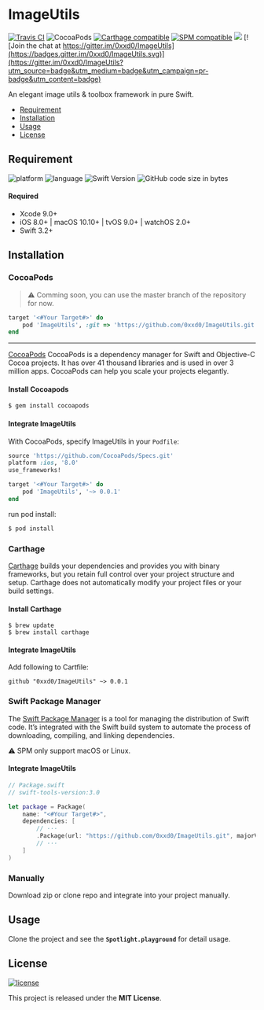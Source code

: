 
# ImageUtils

[![Travis CI](https://img.shields.io/travis/0xxd0/ImageUtils.svg)](https://www.travis-ci.org/0xxd0/ImageUtils)
![CocoaPods](https://img.shields.io/cocoapods/v/ImageUtils.svg)
[![Carthage compatible](https://img.shields.io/badge/Carthage-compatible-4BC51D.svg?style=flat)](https://github.com/0xxd0/ImageUtils)
[![SPM compatible](https://img.shields.io/badge/SPM-compatible-4BC51D.svg?style=flat)](https://github.com/0xxd0/ImageUtils)
![](https://img.shields.io/github/repo-size/0xxd0/ImageUtils.svg)
[![Join the chat at https://gitter.im/0xxd0/ImageUtils](https://badges.gitter.im/0xxd0/ImageUtils.svg)](https://gitter.im/0xxd0/ImageUtils?utm_source=badge&utm_medium=badge&utm_campaign=pr-badge&utm_content=badge)

An elegant image utils & toolbox framework in pure Swift.

- [Requirement](#requirement)
- [Installation](#installation)
- [Usage](#usage)
- [License](#license)

## Requirement

![platform](https://img.shields.io/badge/platform-iOS%20%7C%20macOS%20%7C%20tvOS%20%7C%20watchOS-ed523f.svg) ![language](https://img.shields.io/github/languages/top/0xxd0/ImageUtils.svg?colorB=ed523f) ![Swift Version](https://img.shields.io/badge/Swift-3.2%20%7C%204.0-ed523f.svg) ![GitHub code size in bytes](https://img.shields.io/github/languages/code-size/0xxd0/ImageUtils.svg?colorB=ed523f)

#### Required
- Xcode 9.0+
- iOS 8.0+ | macOS 10.10+ | tvOS 9.0+ | watchOS 2.0+
- Swift 3.2+

## Installation

### CocoaPods 

> ⚠️ Comming soon, you can use the master branch of the repository for now.

```ruby
target '<#Your Target#>' do
    pod 'ImageUtils', :git => 'https://github.com/0xxd0/ImageUtils.git'
end
```

***

[CocoaPods](http://cocoapods.org) CocoaPods is a dependency manager for Swift and Objective-C Cocoa projects. It has over 41 thousand libraries and is used in over 3 million apps. CocoaPods can help you scale your projects elegantly. 

#### Install Cocoapods

```bash
$ gem install cocoapods
```

#### Integrate ImageUtils

With CocoaPods, specify ImageUtils in your `Podfile`:

```ruby
source 'https://github.com/CocoaPods/Specs.git'
platform :ios, '8.0'
use_frameworks!

target '<#Your Target#>' do
    pod 'ImageUtils', '~> 0.0.1'
end
```

run pod install:

```bash
$ pod install
```

### Carthage

[Carthage](https://github.com/Carthage/Carthage) builds your dependencies and provides you with binary frameworks, but you retain full control over your project structure and setup. Carthage does not automatically modify your project files or your build settings.

#### Install Carthage 

```shell
$ brew update
$ brew install carthage
```

#### Integrate ImageUtils

Add following to Cartfile:

```
github "0xxd0/ImageUtils" ~> 0.0.1
```

### Swift Package Manager

The [Swift Package Manager](https://swift.org/package-manager/) is a tool for managing the distribution of Swift code. It’s integrated with the Swift build system to automate the process of downloading, compiling, and linking dependencies.

⚠️ SPM only support macOS or Linux. 

#### Integrate ImageUtils

```swift
// Package.swift
// swift-tools-version:3.0

let package = Package(
    name: "<#Your Target#>",
    dependencies: [
        // ···
        .Package(url: "https://github.com/0xxd0/ImageUtils.git", majorVersion: 0)
        // ···
    ]
)
```

### Manually

Download zip or clone repo and integrate into your project manually.

## Usage

Clone the project and see the **`Spotlight.playground`** for detail usage.

## License
[![license](https://img.shields.io/github/license/0xxd0/ImageUtils.svg?colorA=24292e&colorB=24292e&style=flat)](https://github.com/0xxd0/ImageUtils/blob/master/LICENSE)

This project is released under the **MIT License**.
